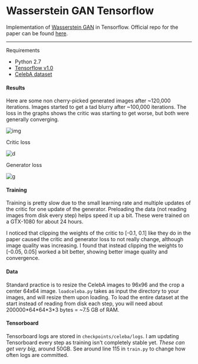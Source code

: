 # Wasserstein GAN Tensorflow
Implementation of [Wasserstein GAN](https://arxiv.org/abs/1701.07875) in Tensorflow. Official repo for
the paper can be found [here](https://github.com/martinarjovsky/WassersteinGAN).

___

Requirements
* Python 2.7
* [Tensorflow v1.0](https://www.tensorflow.org/)
* [CelebA dataset](https://www.dropbox.com/sh/8oqt9vytwxb3s4r/AADIKlz8PR9zr6Y20qbkunrba/Img/img_align_celeba.zip)

#### Results
Here are some non cherry-picked generated images after ~120,000 iterations. Images started to get a tad
blurry after ~100,000 iterations. The loss in the graphs shows the critic was starting to get worse,
but both were generally converging.

![img](http://i.imgur.com/PJngSlg.jpg)

Critic loss

![d](http://i.imgur.com/Mtx7rlK.png)

Generator loss

![g](http://i.imgur.com/bJBQhBX.png)

#### Training
Training is pretty slow due to the small learning rate and multiple updates of the critic for one
update of the generator. Preloading the data (not reading images from disk every step) helps speed
it up a bit. These were trained on a GTX-1080 for about 24 hours.

I noticed that clipping the weights of the critic to [-0.1, 0.1] like they do in the paper caused the
critic and generator loss to not really change, although image quality was increasing. I found that instead
clipping the weights to [-0.05, 0.05] worked a bit better, showing better image quality and convergence.

#### Data
Standard practice is to resize the CelebA images to 96x96 and the crop a center 64x64 image. `loadceleba.py`
takes as input the directory to your images, and will resize them upon loading. To load the entire dataset
at the start instead of reading from disk each step, you will need about 200000\*64\*64\*3\*3 bytes = ~7.5
GB of RAM.

#### Tensorboard
Tensorboard logs are stored in `checkpoints/celeba/logs`. I am updating Tensorboard every step as training
isn't completely stable yet. *These can get very big*, around 50GB. See around line 115 in `train.py` to
change how often logs are committed.



